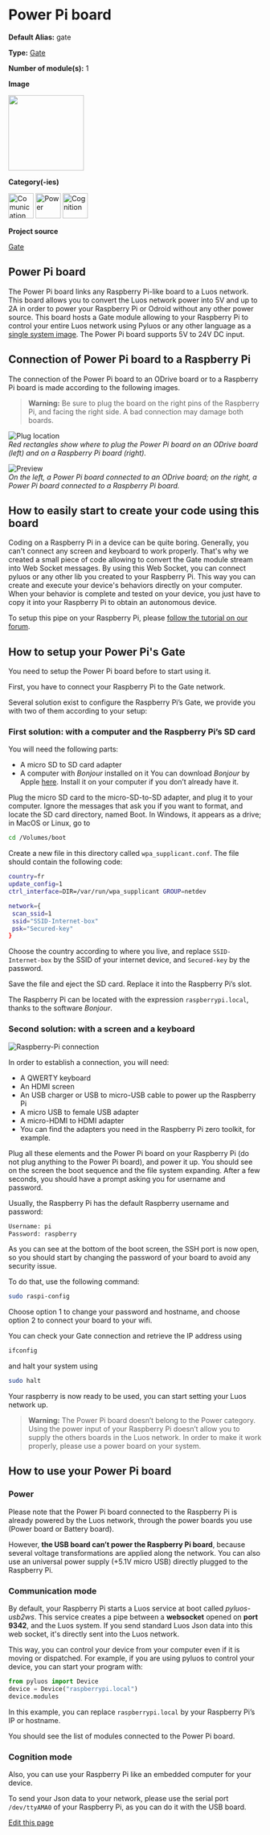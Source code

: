 # Power Pi board
<div class="cust_sheet" markdown="1">
<p class="cust_sheet-title" markdown="1"><strong>Default Alias:</strong> gate</p>
<p class="cust_sheet-title" markdown="1"><strong>Type:</strong> <a href="/pages/high/modules_list/gate.md">Gate</a></p>
<p class="cust_sheet-title" markdown="1"><strong>Number of module(s):</strong> 1</p>
<p class="cust_sheet-title" markdown="1"><strong>Image</strong></p>
<p class="cust_indent" markdown="1"><img height="150" src="{{img_path}}/power-pi-module.png"></p>
<p class="cust_sheet-title" markdown="1"><strong>Category(-ies)</strong></p>
<p class="cust_indent" markdown="1">
<img height="50" src="{{img_path}}/sticker-communication.png" title="Comunication">
<img height="50" src="{{img_path}}/sticker-power.png" title="Power">
<img height="50" src="{{img_path}}/sticker-cognition.png" title="Cognition">
</p>
<p class="cust_sheet-title" markdown="1"><strong>Project source </strong></p>
<a class="github-button" data-size="large" aria-label="Star Luos-io/Luos on GitHub" href="https://github.com/Luos-io/Examples/tree/master/Projects/Gate" target="_blank">Gate</a>
</div>

## Power Pi board
The Power Pi board links any Raspberry Pi-like board to a Luos network. This board allows you to convert the Luos network power into 5V and up to 2A in order to power your Raspberry Pi or Odroid without any other power source. This board hosts a Gate module allowing to your Raspberry Pi to control your entire Luos network using Pyluos or any other language as a <a href="https://en.wikipedia.org/wiki/Single_system_image" target="_blank">single system image</a>.
The Power Pi board supports 5V to 24V DC input.

## Connection of Power Pi board to a Raspberry Pi
The connection of the Power Pi board to an ODrive board or to a Raspberry Pi board is made according to the following images.

> **Warning:** Be sure to plug the board on the right pins of the Raspberry Pi, and facing the right side. A bad connection may damage both boards.

![Plug location]({{img_path}}/power-pi-1.png)<br />
*Red rectangles show where to plug the Power Pi board on an ODrive board (left) and on a Raspberry Pi board (right).*

![Preview]({{img_path}}/power-pi-2.png)<br />
*On the left, a Power Pi board connected to an ODrive board; on the right, a Power Pi board connected to a Raspberry Pi board.*

## How to easily start to create your code using this board

Coding on a Raspberry Pi in a device can be quite boring. Generally, you can't connect any screen and keyboard to work properly.
That's why we created a small piece of code allowing to convert the Gate module stream into Web Socket messages.
By using this Web Socket, you can connect pyluos or any other lib you created to your Raspberry Pi. This way you can create and execute your device's behaviors directly on your computer.
When your behavior is complete and tested on your device, you just have to copy it into your Raspberry Pi to obtain an autonomous device.

To setup this pipe on your Raspberry Pi, please <a href="https://community.luos.io/t/create-a-web-socket-pipe-to-luos-network-using-raspberry-pi/197" target="_blank">follow the tutorial on our forum</a>.


## How to setup your Power Pi's Gate
You need to setup the Power Pi board before to start using it.

First, you have to connect your Raspberry Pi to the Gate network.

Several solution exist to configure the Raspberry Pi’s Gate, we provide you with two of them according to your setup:

### First solution: with a computer and the Raspberry Pi’s SD card
You will need the following parts:

 - A micro SD to SD card adapter
 - A computer with *Bonjour* installed on it
You can download *Bonjour* by Apple <a href="https://support.apple.com/kb/DL999" target="_blank">here</a>. Install it on your computer if you don’t already have it.

Plug the micro SD card to the micro-SD-to-SD adapter, and plug it to your computer. Ignore the messages that ask you if you want to format, and locate the SD card directory, named Boot. In Windows, it appears as a drive; in MacOS or Linux, go to

```bash
cd /Volumes/boot
```

Create a new file in this directory called `wpa_supplicant.conf`. The file should contain the following code:

```bash
country=fr
update_config=1
ctrl_interface=DIR=/var/run/wpa_supplicant GROUP=netdev

network={
 scan_ssid=1
 ssid="SSID-Internet-box"
 psk="Secured-key"
}
```

Choose the country according to where you live, and replace `SSID-Internet-box` by the SSID of your internet device, and `Secured-key` by the password.

Save the file and eject the SD card. Replace it into the Raspberry Pi’s slot.

The Raspberry Pi can be located with the expression `raspberrypi.local`, thanks to the software *Bonjour*.

### Second solution: with a screen and a keyboard
![Raspberry-Pi connection]({{img_path}}/rpi-setup.jpg)

In order to establish a connection, you will need:

<ul>
<li>A QWERTY keyboard</li>
<li>An HDMI screen</li>
<li>An USB charger or USB to micro-USB cable to power up the Raspberry Pi</li>
<li>A micro USB to female USB adapter</li>
<li>A micro-HDMI to HDMI adapter</li>
<li>You can find the adapters you need in the Raspberry Pi zero toolkit, for example.</li>
</ul>

Plug all these elements and the Power Pi board on your Raspberry Pi (do not plug anything to the Power Pi board), and power it up. You should see on the screen the boot sequence and the file system expanding. After a few seconds, you should have a prompt asking you for username and password.

Usually, the Raspberry Pi has the default Raspberry username and password:

```bash
Username: pi
Password: raspberry
```

As you can see at the bottom of the boot screen, the SSH port is now open, so you should start by changing the password of your board to avoid any security issue.

To do that, use the following command:

```bash
sudo raspi-config
```

Choose option 1 to change your password and hostname, and choose option 2 to connect your board to your wifi.

You can check your Gate connection and retrieve the IP address using

```bash
ifconfig
```

and halt your system using

```bash
sudo halt
```

Your raspberry is now ready to be used, you can start setting your Luos network up.

> **Warning:** The Power Pi board doesn’t belong to the Power category. Using the power input of your Raspberry Pi doesn’t allow you to supply the others boards in the Luos network. In order to make it work properly, please use a power board on your system.

## How to use your Power Pi board

### Power
Please note that the Power Pi board connected to the Raspberry Pi is already powered by the Luos network, through the power boards you use (Power board or Battery board).

However, **the USB board can’t power the Raspberry Pi board**, because several voltage transformations are applied along the network. You can also use an universal power supply (+5.1V micro USB) directly plugged to the Raspberry Pi.

### Communication mode
By default, your Raspberry Pi starts a Luos service at boot called *pyluos-usb2ws*. This service creates a pipe between a **websocket** opened on **port 9342**, and the Luos system. If you send standard Luos Json data into this web socket, it's directly sent into the Luos network.

This way, you can control your device from your computer even if it is moving or dispatched. For example, if you are using pyluos to control your device, you can start your program with:

```python
from pyluos import Device
device = Device("raspberrypi.local")
device.modules
```

In this example, you can replace `raspberrypi.local` by your Raspberry Pi’s IP or hostname.

You should see the list of modules connected to the Power Pi board.


### Cognition mode
Also, you can use your Raspberry Pi like an embedded computer for your device.

To send your Json data to your network, please use the serial port `/dev/ttyAMA0` of your Raspberry Pi, as you can do it with the USB board.

<div class="cust_edit_page"><a href="https://{{gh_path}}{{boards_path}}/powerpi.md">Edit this page</a></div>

